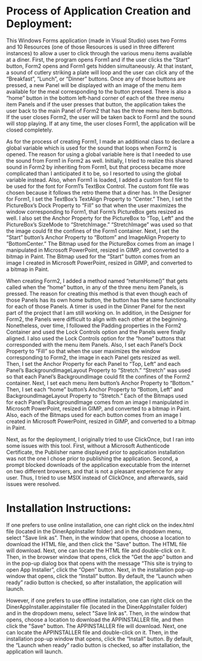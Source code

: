 # Process of Application Creation and Deployment:
This Windows Forms application (made in Visual Studio) uses two Forms and 10 Resources (one of those Resources is used in three different instances) to allow a user to click through the various menu items available at a diner.  First, the program opens Form1 and if the user clicks the “Start” button, Form2 opens and Form1 gets hidden simultaneously.  At that instant, a sound of cutlery striking a plate will loop and the user can click any of the “Breakfast”, “Lunch”, or “Dinner” buttons.  Once any of those buttons are pressed, a new Panel will be displayed with an image of the menu item available for the meal corresponding to the button pressed.  There is also a “home” button in the bottom left-hand corner of each of the three menu item Panels and if the user presses that button, the application takes the user back to the main Panel of Form2 that has the three menu item buttons.  If the user closes Form2, the user will be taken back to Form1 and the sound will stop playing.  If at any time, the user closes Form1, the application will be closed completely.

As for the process of creating Form1, I made an additional class to declare a global variable which is used for the sound that loops when Form2 is opened.  The reason for using a global variable here is that I needed to use the sound from Form1 in Form2 as well.  Initially, I tried to realize this shared sound in Form2 by inheriting from Form1, but that process became more complicated than I anticipated it to be, so I resorted to using the global variable instead.  Also, when Form1 is loaded, I added a custom font file to be used for the font for Form1’s TextBox Control.  The custom font file was chosen because it follows the retro theme that a diner has.  In the Designer for Form1, I set the TextBox’s TextAlign Property to “Center.”  Then, I set the PictureBox’s Dock Property to “Fill” so that when the user maximizes the window corresponding to Form1, that Form’s PictureBox gets resized as well.  I also set the Anchor Property for the PictureBox to “Top, Left” and the PictureBox’s SizeMode to “StretchImage.”  “StretchImage” was used so that the image could fit the confines of the Form1 container.  Next, I set the “Start” button’s Anchor Property to “Bottom” and ImageAlign Property to “BottomCenter.”  The Bitmap used for the PictureBox comes from an image I manipulated in Microsoft PowerPoint, resized in GIMP, and converted to a bitmap in Paint.  The Bitmap used for the “Start” button comes from an image I created in Microsoft PowerPoint, resized in GIMP, and converted to a bitmap in Paint.

When creating Form2, I added a method named “returnHome()” that gets called when the “home” button, in any of the three menu item Panels, is pressed.  The reason for creating this method is that even though each of those Panels has its own home button, the button has the same functionality for each of those Panels.  A timer is used in the Dinner Panel for the next part of the project that I am still working on.  In addition, in the Designer for Form2, the Panels were difficult to align with each other at the beginning.  Nonetheless, over time, I followed the Padding properties in the Form2 Container and used the Lock Controls option and the Panels were finally aligned.  I also used the Lock Controls option for the “home” buttons that corresponded with the menu item Panels.  Also, I set each Panel’s Dock Property to “Fill” so that when the user maximizes the window corresponding to Form2, the image in each Panel gets resized as well.  Then, I set the Anchor Property for each Panel to “Top, Left” and each Panel’s BackgroundImageLayout Property to “Stretch.”  “Stretch” was used so that each Panel’s BackgroundImage could fit the confines of the Form2 container.  Next, I set each menu item button’s Anchor Property to “Bottom.”  Then, I set each “home” button’s Anchor Property to “Bottom, Left” and BackgroundImageLayout Property to “Stretch.”  Each of the Bitmaps used for each Panel’s BackgroundImage comes from an image I manipulated in Microsoft PowerPoint, resized in GIMP, and converted to a bitmap in Paint.  Also, each of the Bitmaps used for each button comes from an image I created in Microsoft PowerPoint, resized in GIMP, and converted to a bitmap in Paint.

Next, as for the deployment, I originally tried to use ClickOnce, but I ran into some issues with this tool.  First, without a Microsoft Authenticode Certificate, the Publisher name displayed prior to application installation was not the one I chose prior to publishing the application.  Second, a prompt blocked downloads of the application executable from the internet on two different browsers, and that is not a pleasant experience for any user.  Thus, I tried to use MSIX instead of ClickOnce, and afterwards, said issues were resolved.

# Installation Instructions:
If one prefers to use online installation, one can right click on the index.html file (located in the DinerAppInstaller folder) and in the dropdown menu, select "Save link as".  Then, in the window that opens, choose a location to download the HTML file, and then click the "Save" button.  The HTML file will download.  Next, one can locate the HTML file and double-click on it.  Then, in the browser window that opens, click the “Get the app” button and in the pop-up dialog box that opens with the message “This site is trying to open App Installer”, click the “Open” button.  Next, in the installation pop-up window that opens, click the “Install” button.  By default, the “Launch when ready” radio button is checked, so after installation, the application will launch.

However, if one prefers to use offline installation, one can right click on the DinerAppInstaller.appinstaller file (located in the DinerAppInstaller folder) and in the dropdown menu, select "Save link as".  Then, in the window that opens, choose a location to download the APPINSTALLER file, and then click the "Save" button.  The APPINSTALLER file will download.  Next, one can locate the APPINSTALLER file and double-click on it.  Then, in the installation pop-up window that opens, click the “Install” button.  By default, the “Launch when ready” radio button is checked, so after installation, the application will launch.
